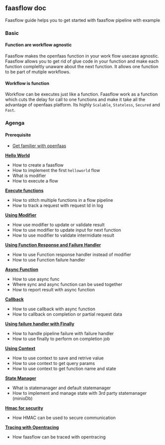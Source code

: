 ## faasflow doc

Faasflow guide helps you to get started with faasflow pipeline with example

### Basic
#### Function are workflow agnostic
Faasflow makes the openfaas function in your work flow usecase agnostic. 
Faasflow allows you to get rid of glue code in your function and make each function compleltly unaware about the next function. 
It allows one function to be part of mutiple workflows.  
#### Workflow is function
Workflow can be executes just like a function. Faasflow work as a function which cuts the delay for call to one functions and make it take all the advantage of openfaas platform.
Its highly `Scalable`, `Stateless`, `Secured` and `Fast`.


### Agenga

#### Prerequisite
* [Get familier with openfaas](https://docs.openfaas.com/#get-started-with-openfaas)
    
     
**[Hello World](./guide-helloworld)**
* How to create a faasflow
* How to implement the first `helloworld` flow
* What is modifier
* How to execute a flow
   
     
**[Execute functions](./guide-executesync)**
* How to stitch multiple functions in a flow pipeline
* How to track a request with request Id in log
    
      
**[Using Modifier](./guide-modifier)**
* How use modifier to update or validate result
* How to use modifier to update input for next function
* How to use modifier to validate intermidiate result
    
    
**[Using Function Response and Failure Handler](./guide-handler)**
* How to use Function response handler instead of modifier
* How to use Function failure handler     
   
      
**[Async Function](./guide-executeasync)**
* How to use async func
* Where sync and async function can be used together 
* How to report result with async function
    
    
**[Callback](./guide-callback)**
* How to use callback with async function
* How to callback on completion or partial request data
   
   
**[Using failure handler with Finally](./guide-failurehandling)**
* How to handle pipeline failure with failure handler
* How to use finally to perform on completion job
   
   
**[Using Context](./guide-context)**
* How to use context to save and retrive value
* How to use context to get query params
* How to use context to get function name and state
   
   
**[State Manager](./guide-statemanager)**
* What is statemanager and default statemanager
* How to implement and manage state with 3rd party statemanager (minioDb)
  
  
**[Hmac for security](./guide-hamc)**
* How HMAC can be used to secure communication
   
    
**[Tracing with Opentracing](./guide-opentracing)**
* How faasflow can be traced with opentracing

